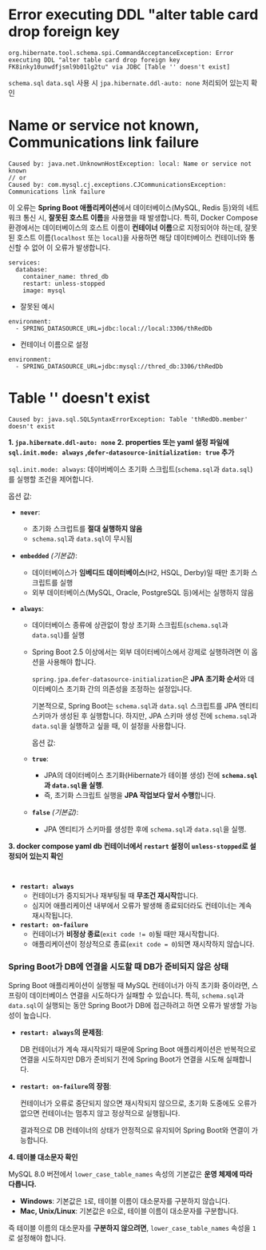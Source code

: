 <h1 id="error-executing-ddl-alter-table-card-drop-foreign-key">Error executing DDL &quot;alter table card drop foreign key</h1>
<pre><code class="language-yaml">org.hibernate.tool.schema.spi.CommandAcceptanceException: Error executing DDL &quot;alter table card drop foreign key FK8inky10unwdfjsml9b01lg2tu&quot; via JDBC [Table '' doesn't exist]</code></pre>
<p><code>schema.sql</code> <code>data.sql</code>  사용 시 <code>jpa.hibernate.ddl-auto: none</code> 처리되어 있는지 확인</p>
<h1 id="name-or-service-not-known-communications-link-failure">Name or service not known, Communications link failure</h1>
<pre><code class="language-java">Caused by: java.net.UnknownHostException: local: Name or service not known
// or
Caused by: com.mysql.cj.exceptions.CJCommunicationsException: Communications link failure</code></pre>
<p>이 오류는 <strong>Spring Boot 애플리케이션</strong>에서 데이터베이스(MySQL, Redis 등)와의 네트워크 통신 시, <strong>잘못된 호스트 이름</strong>을 사용했을 때 발생합니다. 특히, Docker Compose 환경에서는 데이터베이스의 호스트 이름이 <strong>컨테이너 이름</strong>으로 지정되어야 하는데, 잘못된 호스트 이름(<code>localhost</code> 또는 <code>local</code>)을 사용하면 해당 데이터베이스 컨테이너와 통신할 수 없어 이 오류가 발생합니다.</p>
<pre><code class="language-yaml">services:
  database:
    container_name: thred_db
    restart: unless-stopped
    image: mysql</code></pre>
<ul>
<li>잘못된 예시</li>
</ul>
<pre><code class="language-yaml">environment:
  - SPRING_DATASOURCE_URL=jdbc:local://local:3306/thRedDb</code></pre>
<ul>
<li>컨테이너 이름으로 설정</li>
</ul>
<pre><code class="language-yaml">environment:
  - SPRING_DATASOURCE_URL=jdbc:mysql://thred_db:3306/thRedDb</code></pre>
<h1 id="table--doesnt-exist">Table '' doesn't exist</h1>
<pre><code class="language-java">Caused by: java.sql.SQLSyntaxErrorException: Table 'thRedDb.member' doesn't exist </code></pre>
<p><strong>1. <code>jpa.hibernate.ddl-auto: none</code></strong>
<strong>2. properties 또는 yaml 설정 파일에 <code>sql.init.mode: always</code> ,<code>defer-datasource-initialization: true</code>  추가</strong></p>
<p><code>sql.init.mode: always</code>: 데이버베이스 초기화 스크립트(<code>schema.sql</code>과 <code>data.sql</code>) 를 실행할 조건을 제어합니다.</p>
<p>옵션 값:</p>
<ul>
<li><p><strong><code>never</code></strong>:</p>
<ul>
<li>초기화 스크럽트를 <strong>절대 실행하지 않음</strong></li>
<li><code>schema.sql</code>과 <code>data.sql</code>이 무시됨</li>
</ul>
</li>
<li><p><strong><code>embedded</code></strong> <em>(기본값)</em>:</p>
<ul>
<li>데이터베이스가 <strong>임베디드 데이터베이스</strong>(H2, HSQL, Derby)일 때만 초기화 스크립트를 실행</li>
<li>외부 데이터베이스(MySQL, Oracle, PostgreSQL 등)에서는 실행하지 않음</li>
</ul>
</li>
<li><p><strong><code>always</code></strong>:</p>
<ul>
<li><p>데이터베이스 종류에 상관없이 항상 초기화 스크립트(<code>schema.sql</code>과 <code>data.sql</code>)를 실행</p>
</li>
<li><p>Spring Boot 2.5 이상에서는 외부 데이터베이스에서 강제로 실행하려면 이 옵션을 사용해야 합니다.</p>
<p><code>spring.jpa.defer-datasource-initialization</code>은 <strong>JPA 초기화 순서</strong>와 데이터베이스 초기화 간의 의존성을 조정하는 설정입니다.</p>
<p>기본적으로, Spring Boot는 <code>schema.sql</code>과 <code>data.sql</code> 스크립트를 JPA 엔티티 스키마가 생성된 후 실행합니다. 하지만, JPA 스키마 생성 전에 <code>schema.sql</code>과 <code>data.sql</code>을 실행하고 싶을 때, 이 설정을 사용합니다.</p>
<p>옵션 값:</p>
</li>
<li><p><strong><code>true</code></strong>:</p>
<ul>
<li>JPA의 데이터베이스 초기화(Hibernate가 테이블 생성) 전에 <strong><code>schema.sql</code>과 <code>data.sql</code>을 실행</strong>.</li>
<li>즉, 초기화 스크립트 실행을 <strong>JPA 작업보다 앞서 수행</strong>합니다.</li>
</ul>
</li>
<li><p><strong><code>false</code></strong> <em>(기본값)</em>:</p>
<ul>
<li>JPA 엔티티가 스키마를 생성한 후에 <code>schema.sql</code>과 <code>data.sql</code>을 실행.</li>
</ul>
</li>
</ul>
</li>
</ul>
<p><strong>3. docker compose yaml db 컨테이너에서 <code>restart</code> 설정이 <code>unless-stopped</code>로 설정되어 있는지 확인</strong></p>
<p><img alt="" src="https://velog.velcdn.com/images/sunnamgung8/post/551fe3c6-c325-441c-b866-86502718934a/image.png" /></p>
<p><img alt="" src="https://velog.velcdn.com/images/sunnamgung8/post/64f9568d-585d-46ef-bf86-4a78ad53d238/image.png" /></p>
<ul>
<li><strong><code>restart: always</code></strong><ul>
<li>컨테이너가 중지되거나 재부팅될 때 <strong>무조건 재시작</strong>합니다.</li>
<li>심지어 애플리케이션 내부에서 오류가 발생해 종료되더라도 컨테이너는 계속 재시작됩니다.</li>
</ul>
</li>
<li><strong><code>restart: on-failure</code></strong><ul>
<li>컨테이너가 <strong>비정상 종료</strong>(<code>exit code != 0</code>)될 때만 재시작합니다.</li>
<li>애플리케이션이 정상적으로 종료(<code>exit code = 0</code>)되면 재시작하지 않습니다.</li>
</ul>
</li>
</ul>
<h3 id="spring-boot가-db에-연결을-시도할-때-db가-준비되지-않은-상태"><strong>Spring Boot가 DB에 연결을 시도할 때 DB가 준비되지 않은 상태</strong></h3>
<p>Spring Boot 애플리케이션이 실행될 때 MySQL 컨테이너가 아직 초기화 중이라면, 스프링이 데이터베이스 연결을 시도하다가 실패할 수 있습니다. 특히, <code>schema.sql</code>과 <code>data.sql</code>이 실행되는 동안 Spring Boot가 DB에 접근하려고 하면 오류가 발생할 가능성이 높습니다.</p>
<ul>
<li><p><strong><code>restart: always</code>의 문제점</strong>:</p>
<p>  DB 컨테이너가 계속 재시작되기 때문에 Spring Boot 애플리케이션은 반복적으로 연결을 시도하지만 DB가 준비되기 전에 Spring Boot가 연결을 시도해 실패합니다.</p>
</li>
<li><p><strong><code>restart: on-failure</code>의 장점</strong>:</p>
<p>  컨테이너가 오류로 중단되지 않으면 재시작되지 않으므로, 초기화 도중에도 오류가 없으면 컨테이너는 멈추지 않고 정상적으로 실행됩니다.</p>
<p>  결과적으로 DB 컨테이너의 상태가 안정적으로 유지되어 Spring Boot와 연결이 가능합니다.</p>
</li>
</ul>
<p><strong>4. 테이블 대소문자 확인</strong></p>
<p>MySQL 8.0 버전에서 <code>lower_case_table_names</code> 속성의 기본값은 <strong>운영 체제에 따라 다릅니다.</strong></p>
<ul>
<li><strong>Windows</strong>: 기본값은 <code>1</code>로, 테이블 이름이 대소문자를 구분하지 않습니다.</li>
<li><strong>Mac, Unix/Linux</strong>: 기본값은 <code>0</code>으로, 테이블 이름이 대소문자를 구분합니다.</li>
</ul>
<p>즉 테이블 이름의 대소문자를 <strong>구분하지 않으려면</strong>, <code>lower_case_table_names</code> 속성을 <code>1</code>로 설정해야 합니다.</p>